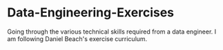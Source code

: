 # Data-Engineering-Exercises
Going through the various technical skills required from a data engineer. I am following Daniel Beach's exercise curriculum. 
